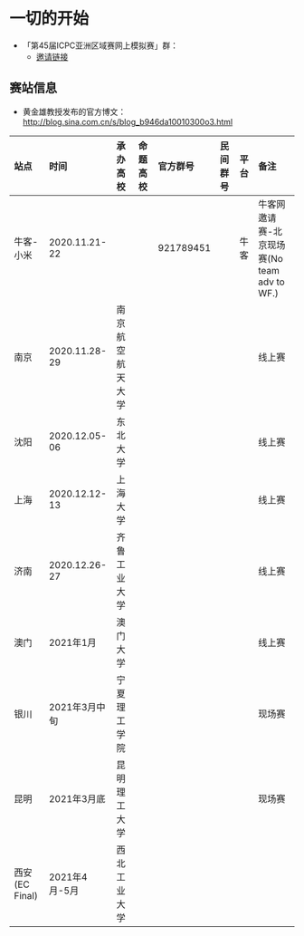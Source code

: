# 一切的开始

- 「第45届ICPC亚洲区域赛网上模拟赛」群：
    - [邀请链接](https://jq.qq.com/?_wv=1027&k=gHAUOKfN)

## 赛站信息

- 黄金雄教授发布的官方博文：http://blog.sina.com.cn/s/blog_b946da10010300o3.html

| 站点 | 时间 | 承办高校 | 命题高校 | 官方群号 | 民间群号 | 平台 | 备注 | 
| :--- | :--- | :--- | :--- | :--- | :--- | :--- | :--- |
| 牛客-小米 | 2020.11.21-22 | | | 921789451 | | 牛客 | 牛客网邀请赛-北京现场赛(No team adv to WF.) |
| 南京 | 2020.11.28-29 | 南京航空航天大学 | | | | | 线上赛 |
| 沈阳 | 2020.12.05-06 | 东北大学 | | | | | 线上赛 |
| 上海 | 2020.12.12-13 | 上海大学 | | | | | 线上赛 |
| 济南 | 2020.12.26-27 | 齐鲁工业大学 | | | | | 线上赛 |
| 澳门 | 2021年1月 | 澳门大学 | | | | | 线上赛 |
| 银川 | 2021年3月中旬 | 宁夏理工学院 | | | | | 现场赛 |
| 昆明 | 2021年3月底 | 昆明理工大学 | | | | | 现场赛 |
| 西安(EC Final) | 2021年4月-5月 | 西北工业大学 | | | | | | 